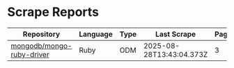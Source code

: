 # Scrape Reports

| Repository | Language | Type | Last Scrape | Pages | Found | Filtered |
|---|---|---|---|---|---|---|
| [mongodb/mongo-ruby-driver](reports/mongodb-mongo-ruby-driver-dependents.md) | Ruby | ODM | 2025-08-28T13:43:04.373Z | 3 | 90 | 90 |
